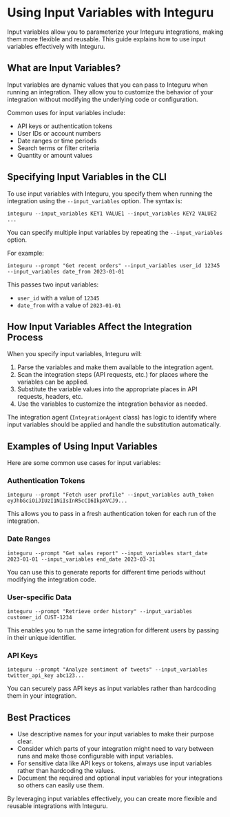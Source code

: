 

  # Using Input Variables with Integuru

Input variables allow you to parameterize your Integuru integrations, making them more flexible and reusable. This guide explains how to use input variables effectively with Integuru.

## What are Input Variables?

Input variables are dynamic values that you can pass to Integuru when running an integration. They allow you to customize the behavior of your integration without modifying the underlying code or configuration.

Common uses for input variables include:

- API keys or authentication tokens
- User IDs or account numbers  
- Date ranges or time periods
- Search terms or filter criteria
- Quantity or amount values

## Specifying Input Variables in the CLI

To use input variables with Integuru, you specify them when running the integration using the `--input_variables` option. The syntax is:

```
integuru --input_variables KEY1 VALUE1 --input_variables KEY2 VALUE2 ...
```

You can specify multiple input variables by repeating the `--input_variables` option.

For example:

```
integuru --prompt "Get recent orders" --input_variables user_id 12345 --input_variables date_from 2023-01-01
```

This passes two input variables:
- `user_id` with a value of `12345`
- `date_from` with a value of `2023-01-01`

## How Input Variables Affect the Integration Process

When you specify input variables, Integuru will:

1. Parse the variables and make them available to the integration agent.
2. Scan the integration steps (API requests, etc.) for places where the variables can be applied.
3. Substitute the variable values into the appropriate places in API requests, headers, etc.
4. Use the variables to customize the integration behavior as needed.

The integration agent (`IntegrationAgent` class) has logic to identify where input variables should be applied and handle the substitution automatically.

## Examples of Using Input Variables

Here are some common use cases for input variables:

### Authentication Tokens

```
integuru --prompt "Fetch user profile" --input_variables auth_token eyJhbGciOiJIUzI1NiIsInR5cCI6IkpXVCJ9...
```

This allows you to pass in a fresh authentication token for each run of the integration.

### Date Ranges

```
integuru --prompt "Get sales report" --input_variables start_date 2023-01-01 --input_variables end_date 2023-03-31
```

You can use this to generate reports for different time periods without modifying the integration code.

### User-specific Data

```
integuru --prompt "Retrieve order history" --input_variables customer_id CUST-1234
```

This enables you to run the same integration for different users by passing in their unique identifier.

### API Keys

```
integuru --prompt "Analyze sentiment of tweets" --input_variables twitter_api_key abc123...
```

You can securely pass API keys as input variables rather than hardcoding them in your integration.

## Best Practices

- Use descriptive names for your input variables to make their purpose clear.
- Consider which parts of your integration might need to vary between runs and make those configurable with input variables.
- For sensitive data like API keys or tokens, always use input variables rather than hardcoding the values.
- Document the required and optional input variables for your integrations so others can easily use them.

By leveraging input variables effectively, you can create more flexible and reusable integrations with Integuru.

  